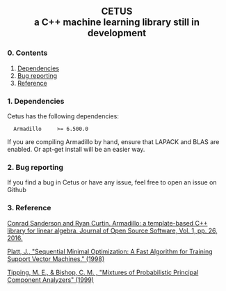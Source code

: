 <h2 align="center">
  CETUS
  <br>a C++ machine learning library still in development<br>
</h2>


### 0. Contents


  1. [Dependencies](#1-dependencies)
  2. [Bug reporting](#2-bug-reporting)
  3. [Reference](#3-reference)



### 1. Dependencies

Cetus has the following dependencies:

      Armadillo     >= 6.500.0

If you are compiling Armadillo by hand, ensure that LAPACK and BLAS are enabled. Or apt-get install will be an easier way.

### 2. Bug reporting


If you find a bug in Cetus or have any issue, feel free to open an issue on Github


### 3. Reference


<a href="http://arma.sourceforge.net/armadillo_joss_2016.pdf">Conrad Sanderson and Ryan Curtin. Armadillo: a template-based C++ library for linear algebra. Journal of Open Source Software, Vol. 1, pp. 26, 2016.</a>

<a href="https://www.microsoft.com/en-us/research/wp-content/uploads/2016/02/tr-98-14.pdf">Platt, J., "Sequential Minimal Optimization: A Fast Algorithm for Training Support Vector Machines." (1998)</a>

<a href="http://www.miketipping.com/papers/met-mppca.pdf">Tipping, M. E., & Bishop, C. M. , "Mixtures of Probabilistic Principal Component Analyzers" (1999)</a>
